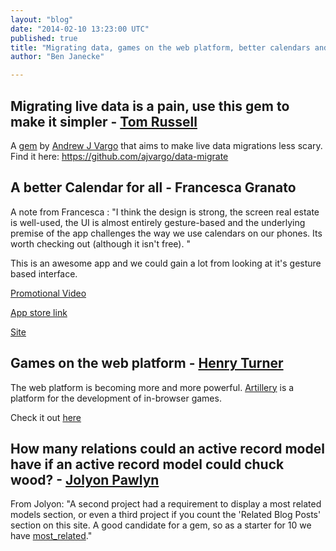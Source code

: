 ```yaml
---
layout: "blog"
date: "2014-02-10 13:23:00 UTC"
published: true
title: "Migrating data, games on the web platform, better calendars and active record relation counting."
author: "Ben Janecke"

---
```


## Migrating live data is a pain, use this gem to make it simpler - [Tom Russell](https://www.unboxedconsulting.com/people/tom-russell) A [gem](https://github.com/ajvargo/data-migrate) by [Andrew J Vargo](https://github.com/ajvargo) that aims to make live data migrations less scary. Find it here: https://github.com/ajvargo/data-migrate

## A better Calendar for all - Francesca Granato

A note from Francesca : "I think the design is strong, the screen real estate is well-used, the UI is almost entirely gesture-based and the underlying premise of the app challenges the way we use calendars on our phones. Its worth checking out (although it isn't free). " 

This is an awesome app and we could gain a lot from looking at it's gesture based interface. 

[Promotional Video](http://vimeo.com/83492387)

[App store link](https://itunes.apple.com/us/app/peek-calendar/id776314791?ls=1&mt=8)

[Site](http://www.peekcalendar.com/)

## Games on the web platform - [Henry Turner](https://www.unboxedconsulting.com/people/henry-turner)

The web platform is becoming more and more powerful. [Artillery](http://blog.artillery.com/2013/09/project-atlas-and-the-artillery-platform.html) is a platform for the development of in-browser games. 

Check it out [here](http://blog.artillery.com/2013/09/project-atlas-and-the-artillery-platform.html)

## How many relations could an active record model have if an active record model could chuck wood? - [Jolyon Pawlyn](https://www.unboxedconsulting.com/people/jolyon-pawlyn)

From Jolyon: "A second project had a requirement to display a most related models section, or even a third project if you count the 'Related Blog Posts' section on this site. A good candidate for a gem, so as a starter for 10 we have [most\_related](https://github.com/jpawlyn/most\_related)."


